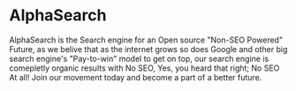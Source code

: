 # AlphaSearch
AlphaSearch is the Search engine for an Open source "Non-SEO Powered" Future, as we belive that as the internet grows so does Google and other big search engine's "Pay-to-win" model to get on top, our search engine is comepletly organic results with No SEO, Yes, you heard that right; No SEO At all! Join our movement today and become a part of a better future.